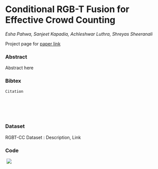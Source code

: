 # Conditional RGB-T Fusion for Effective Crowd Counting

_Esha Pahwa, Sanjeet Kapadia, Achleshwar Luthra, Shreyas Sheeranali_

Project page for [paper link](https://2022.ieeeicip.org/) 



### Abstract

Abstract here


### Bibtex
```markdown
Citation 







```
### Dataset
RGBT-CC Dataset : Description, Link

### Code
![]()
[<img src="https://github.githubassets.com/images/modules/logos_page/GitHub-Mark.png|width=100px">](https://github.com/ShreyasSR/TFNet)

[//]: # (**Bold** and _Italic_ and `Code` text)
